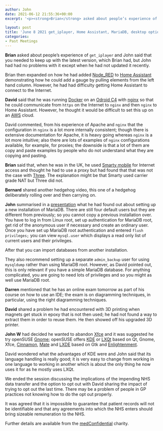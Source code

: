 ```yaml
---
author: John
date: 2021-06-12 21:55:36+00:00
excerpt: '<p><strong>Brian</strong> asked about people’s experience of <code>get_iplayer</code> and John said that you needed to keep up with the latest version, which Brian had, but John had had no problems with it except when he had not updated it recently.</p><p>Brian then expanded on how he had added <a href="https://nodered.org/" type="text/html" role="link">Node_RED</a> to <a href="https://www.home-assistant.io/" type="text/html" role="link">Home Assistant</a> demonstrating how he could add a gauge by pulling elements from the left hand column. However, he had had difficulty getting Home Assistant to connect to the Internet.</p>
	'
layout: post
title: 'June 8 2021 get_iplayer, Home Assistant, MariaDB, desktop option'
categories:
- Past Meetings
---
```


<p><strong>Brian</strong> asked about people’s experience of <code>get_iplayer</code> and John said that you needed to keep up with the latest version, which Brian had, but John had had no problems with it except when he had not updated it recently.</p><p>Brian then expanded on how he had added <a href="https://nodered.org/" type="text/html" role="link">Node_RED</a> to <a href="https://www.home-assistant.io/" type="text/html" role="link">Home Assistant</a> demonstrating how he could add a gauge by pulling elements from the left hand column. However, he had had difficulty getting Home Assistant to connect to the Internet.</p><p><strong>David</strong> said that he was running <a href="https://www.docker.com/" type="text/html" role="link">Docker</a> on an <a href="https://www.odroid.co.uk/index.php?route=product/product&product_id=1027" type="text/html" role="link">Odroid C4</a> with <a href="https://www.nginx.com/" type="text/html" role="link">nginx</a> so that he could communicate from <code>https</code> on the Internet to <code>nginx</code> and then <code>nginx</code> to Home Assistant. However, he thought it would be difficult to set this up on an <a href="https://aws.amazon.com/" type="text/html" role="link">AWS</a> cloud.</p><p>David commented, from his experience of Apache and <code>nginx</code> that the configuration in <code>nginx</code> is a lot more internally consistent; though there is extensive documentation for Apache, it is heavy going whereas <code>nginx</code> is a lot more intuitive; also there are lots of examples of <code>nginx</code> configurations available, for example, for proxies; the downside is that a lot of them are copy and paste examples by people who do not understand what they are copying and pasting.</p><p><strong>Brian</strong> said that, when he was in the UK, he used <a href="https://smarty.co.uk/" type="text/html" role="link">Smarty mobile</a> for Internet access and thought he had to use a proxy but had found that that was not the case with <a href="http://www.three.co.uk/" type="text/html" role="link">Three</a>. The explanation might be that Smarty used carrier grade NAT but Three did not.</p><p><strong>Bernard</strong> shared another hedgehog video, this one of a hedgehog deliberately rolling over and then carrying on.<p><p><strong>John</strong> summarised in a <a href="http://www.bradlug.co.uk/blog/2021/06/08/files/Installing_mysql.odp" type="application/vnd.oasis.opendocument.presentation" role="link">presentation</a> what he had found out about setting up a new installation of MariaDB. There are still four default users but they are different from previously; so you cannot copy a previous installation over. You have to log in from Linux root, set up authentication for MariaDB root, get rid of the anonymous user if necessary and create an ordinary user. Once you have set up MariaDB root authentication and entered <code>flush privileges;</code> you can view <code>mysql.user</code> which displays a read only list of current users and their privileges.</p><p>After that you can import databases from another installation.</p><p>They also recommend setting up a separate <code>admin_backup</code> user for using <code>mysqldump</code> rather than using MariaDB root. However, as David pointed out, this is only relevant if you have a simple MariaDB database. For anything complicated, you are going to need lots of privileges and so you might as well use MariaDB root.</p><p><strong>Darren</strong> mentioned that he has an online exam tomorrow as part of his course on how to use an IDE; the exam is on diagramming techniques, in particular, using the right diagramming techniques.</p><p><strong>David</strong> shared a problem he had encountered with 3D printing when magnets get stuck in epoxy that is not then used; he had not found a way to extract them in order to reuse them. He then showed off his upgraded 3D printer.</p><p><strong>John W</strong> had decided he wanted to abandon <a href="https://xfce.org/" type="text/html" role="link">Xfce</a> and it was suggested he try openSUSE <a href="https://www.gnome.org/" type="text/html" role="link">Gnome</a>; openSUSE offers <a href="https://kde.org/" type="text/html" role="link">KDE</a> or <a href="https://lxqt-project.org/" type="text/html" role="link">LXQt</a> based on Qt, Gnome, Xfce, <a href="https://cinnamon-spices.linuxmint.com/" type="text/html" role="link">Cinnamon</a>, <a href="https://mate-desktop.org/" type="text/html" role="link">Mate</a> and <a href="https://www.lxde.org/" type="text/html" role="link">LXDE</a> based on Gtk and <a href="https://www.enlightenment.org/" type="text/html" role="link">Enlightenment</a>.</p><p>David wondered what the advantages of KDE were and John said that its language handling is really good; it is very easy to change from working in one language to working in another which is about the only thing he now uses it for as he mostly uses LXQt.</p><p>We ended the session discussing the implications of the impending NHS data transfer and the option to opt out with David sharing the impact of trying to opt out the last time. There may be a problem of people in GP practices not knowing how to do the opt out properly.</p><p>It was agreed that it is impossible to guarantee that patient records will not be identifiable and that any agreements into which the NHS enters should bring sizeable remuneration to the NHS.</p><p>Further details are available from the <a href="https://medconfidential.org//" type="text/html" role="link">medConfidential</a> charity.<p>
